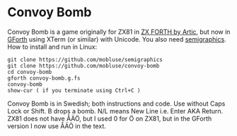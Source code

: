 # Convoy Bomb
Convoy Bomb is a game originally for ZX81 in [ZX FORTH by Artic](http://www.zx81stuff.org.uk/zx81/tape/ZXForth),
but now in [GForth](https://gforth.org/) using XTerm (or similar) with Unicode. You also need
[semigraphics](https://github.com/mobluse/semigraphics). How to install and run in Linux:

    git clone https://github.com/mobluse/semigraphics
    git clone https://github.com/mobluse/convoy-bomb
    cd convoy-bomb
    gforth convoy-bomb.g.fs
    convoy-bomb
    show-cur ( if you terminate using Ctrl+C )

Convoy Bomb is in Swedish; both instructions and code. Use without Caps Lock or Shift.
B drops a bomb. N/L means New Line i.e. Enter AKA Return. ZX81 does not have ÅÄÖ, but I used 0 for Ö on ZX81,
but in the GForth version I now use ÅÄÖ in the text.
